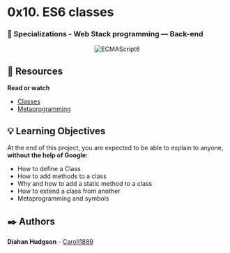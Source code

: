 # 0x10. ES6 classes
### :open_file_folder: Specializations - Web Stack programming ― Back-end


<p align="center">
    <img src="https://desarrolloweb.com/archivoimg/general/4290.jpg" alt="ECMAScript6">
</p>

## :closed_book: Resources

**Read or watch**

* [Classes](https://developer.mozilla.org/en-US/docs/Web/JavaScript/Reference/Classes)
* [Metaprogramming](https://www.keithcirkel.co.uk/metaprogramming-in-es6-symbols/#symbolspecies)

## :bulb: Learning Objectives
At the end of this project, you are expected to be able to explain to anyone, **without the help of Google:**

* How to define a Class
* How to add methods to a class
* Why and how to add a static method to a class
* How to extend a class from another
* Metaprogramming and symbols

## :black_nib: Authors 
**Diahan Hudgson**  -  [Caroll1889](https://github.com/Caroll1889)